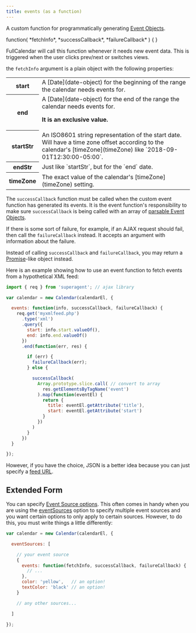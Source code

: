 ```yaml
---
title: events (as a function)
---
```


A custom function for programmatically generating [Event Objects](event-object).

<div class='spec' markdown='1'>
function( *fetchInfo*, *successCallback*, *failureCallback* ) { }
</div>

FullCalendar will call this function whenever it needs new event data. This is triggered when the user clicks prev/next or switches views.

the `fetchInfo` argument is a plain object with the following properties:

<table>

<tr>
<th>start</th>
<td markdown='1'>
A [Date](date-object) for the beginning of the range the calendar needs events for.
</td>
</tr>

<tr>
<th>end</th>
<td markdown='1'>
A [Date](date-object) for the end of the range the calendar needs events for.

**It is an exclusive value.**
</td>
</tr>

<tr>
<th>startStr</th>
<td markdown='1'>
An ISO8601 string representation of the start date. Will have a time zone offset according to the calendar's [timeZone](timeZone) like `2018-09-01T12:30:00-05:00`.
</td>
</tr>

<tr>
<th>endStr</th>
<td markdown='1'>
Just like `startStr`, but for the `end` date.
</td>
</tr>

<tr>
<th>timeZone</th>
<td markdown='1'>
The exact value of the calendar's [timeZone](timeZone) setting.
</td>
</tr>

</table>

The `successCallback` function must be called when the custom event function has generated its events. It is the event function's responsibility to make sure `successCallback` is being called with an array of [parsable Event Objects](event-parsing).

If there is some sort of failure, for example, if an AJAX request should fail, then call the `failureCallback` instead. It accepts an argument with information about the failure.

Instead of calling `successCallback` and `failureCallback`, you may return a [Promise](https://developer.mozilla.org/en-US/docs/Web/JavaScript/Reference/Global_Objects/Promise)-like object instead.

Here is an example showing how to use an event function to fetch events from a hypothetical XML feed:

```js
import { req } from 'superagent'; // ajax library

var calendar = new Calendar(calendarEl, {

  events: function(info, successCallback, failureCallback) {
    req.get('myxmlfeed.php')
      .type('xml')
      .query({
        start: info.start.valueOf(),
        end: info.end.valueOf()
      })
      .end(function(err, res) {

        if (err) {
          failureCallback(err);
        } else {

          successCallback(
            Array.prototype.slice.call( // convert to array
              res.getElementsByTagName('event')
            ).map(function(eventEl) {
              return {
                title: eventEl.getAttribute('title'),
                start: eventEl.getAttribute('start')
              }
            })
          )
        }
      })
  }

});
```

However, if you have the choice, JSON is a better idea because you can just specify a [feed URL](events-json-feed).

## Extended Form

You can specify [Event Source options](event-source-object#options). This often comes in handy when you are using the [eventSources](eventSources) option to specify multiple event sources and you want certain options to only apply to certain sources. However, to do this, you must write things a little differently:

```js
var calendar = new Calendar(calendarEl, {

  eventSources: [

    // your event source
    {
      events: function(fetchInfo, successCallback, failureCallback) {
        // ...
      },
      color: 'yellow',   // an option!
      textColor: 'black' // an option!
    }

    // any other sources...

  ]

});
```
